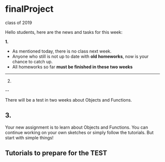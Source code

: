 # finalProject
class of 2019

Hello students, here are the news and tasks for this week:

**1.**

-   As mentioned today, there is no class next week.
-   Anyone who still is not up to date with **old homeworks**, now is your chance to catch up.
-   All homeworks so far **must be finished in these two weeks**

* * *

2.
--

There will be a test in two weeks about Objects and Functions.

**3.**
------

Your new assignment is to learn about Objects and Functions. You can continue working on your own sketches or simply follow the tutorials. But start with simple things!

Tutorials to prepare for the TEST
---------------------------------
